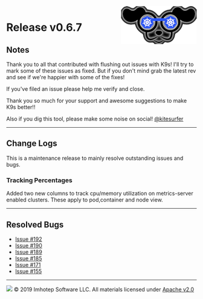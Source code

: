 <img src="https://raw.githubusercontent.com/derailed/k9s/master/assets/k9s_small.png" align="right" width="200" height="auto"/>

# Release v0.6.7

## Notes

Thank you to all that contributed with flushing out issues with K9s! I'll try to mark some of these issues as fixed. But if you don't mind grab the latest rev and see if we're happier with some of the fixes!

If you've filed an issue please help me verify and close.

Thank you so much for your support and awesome suggestions to make K9s better!!

Also if you dig this tool, please make some noise on social! [@kitesurfer](https://twitter.com/kitesurfer)

---

## Change Logs

This is a maintenance release to mainly resolve outstanding issues and bugs.

### Tracking Percentages

Added two new columns to track cpu/memory utilization on metrics-server enabled clusters. These apply to pod,container and node view.

---

## Resolved Bugs

+ [Issue #192](https://github.com/kswapd/k10s/issues/192)
+ [Issue #190](https://github.com/kswapd/k10s/issues/190)
+ [Issue #189](https://github.com/kswapd/k10s/issues/189)
+ [Issue #185](https://github.com/kswapd/k10s/issues/185)
+ [Issue #171](https://github.com/kswapd/k10s/issues/171)
+ [Issue #155](https://github.com/kswapd/k10s/issues/155)

---

<img src="https://raw.githubusercontent.com/derailed/k9s/master/assets/imhotep_logo.png" width="32" height="auto"/> © 2019 Imhotep Software LLC. All materials licensed under [Apache v2.0](http://www.apache.org/licenses/LICENSE-2.0)
